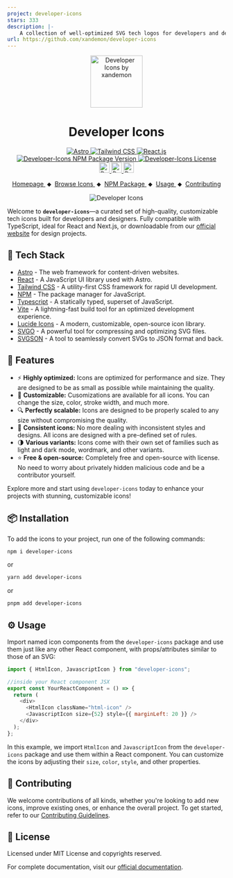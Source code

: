 ```yaml
---
project: developer-icons
stars: 333
description: |-
    A collection of well-optimized SVG tech logos for developers and designers—customizable, scalable, and free.
url: https://github.com/xandemon/developer-icons
---
```


<div align="center">
  <a href="https://xandemon.github.io/developer-icons" target="_blank">
    <img src="public/logo.png" alt="Developer Icons by xandemon" height="120" />
  </a>
  <h1>Developer Icons</h1>
</div>

<div align="center">
  <div>
    <a href="https://astro.build/" target="_blank">
      <img src="https://img.shields.io/badge/Astro-333333?logo=astro&logoColor=BC52EE" alt="Astro">
    </a>
    <a href="https://tailwindcss.com/" target="_blank">
      <img src="https://img.shields.io/badge/Tailwind_CSS-333?logo=tailwindcss&logoColor=06B6D4&style=flat" alt="Tailwind CSS">
    </a>
    <a href="https://react.dev/" target="_blank">
      <img src="https://img.shields.io/badge/React-333333?logo=react&logoColor=58c4dc" alt="React.js">
    </a>
    <a href="https://github.com/xandemon/developer-icons/releases" target="_blank">
      <img src="https://img.shields.io/npm/v/developer-icons?logo=github&logoColor=fff&label=Release&labelColor=333&color=148ACF&style=flat" alt="Developer-Icons NPM Package Version">
    </a>
    <a href="https://github.com/xandemon/developer-icons/blob/main/LICENSE" target="_blank">
      <img src="https://img.shields.io/github/license/xandemon/developer-icons?logo=github&logoColor=fff&label=License&labelColor=333&color=666666&style=flat" alt="Developer-Icons License">
    </a>
  </div>
  <div>
    <a href="https://www.npmjs.com/package/developer-icons" target="_blank">
      <img src="https://img.shields.io/npm/dy/developer-icons?logo=npm&logoColor=CB3837&label=Downloads&labelColor=333&color=148ACF&style=flat" alt="Developer-Icons NPM Package Downloads" style="height:24px">
    </a>
    <a href="https://github.com/xandemon/developer-icons/stargazers" target="_blank">
      <img src="https://img.shields.io/github/stars/xandemon/developer-icons?logo=github&logoColor=fff&label=Stars&labelColor=333&color=FFD700&style=flat" alt="Developer-Icons GitHub Stars" style="height:24px">
    </a>
    <a href="https://github.com/xandemon/developer-icons/stargazers" target="_blank">
      <img src="https://img.shields.io/github/forks/xandemon/developer-icons?logo=github&logoColor=fff&label=Forks&labelColor=333&color=148ACF&style=flat" alt="Developer-Icons GitHub Forks" style="height:24px">
    </a>
  </div>
 
</div>

<p align="center">
  <a href="https://xandemon.github.io/developer-icons/">
    Homepage
  </a>
  <span>&nbsp;⬥&nbsp;</span>
  <a href="https://xandemon.github.io/developer-icons/icons/All">
    Browse Icons
  </a>
  <span>&nbsp;⬥&nbsp;</span>
  <a href="https://www.npmjs.com/package/developer-icons">
    NPM Package
  </a>
  <span>&nbsp;⬥&nbsp;</span>
  <a href="https://xandemon.github.io/developer-icons/docs/usageGuide/">
    Usage
  </a>
  <span>&nbsp;⬥&nbsp;</span>
  <a href="https://xandemon.github.io/developer-icons/docs/contributing/">
    Contributing
  </a>
</p>

<p align="center">
  <img src="public/cover-image-light.png" alt="Developer Icons" />
</p>

Welcome to **`developer-icons`**—a curated set of high-quality, customizable tech icons built for developers and designers. Fully compatible with TypeScript, ideal for React and Next.js, or downloadable from our [official website](https://xandemon.github.io/developer-icons/icons/All "Developer Icons Website") for design projects.

## 🚀 Tech Stack

- [Astro](https://astro.build/) - The web framework for content-driven websites.
- [React](https://reactjs.org/) - A JavaScript UI library used with Astro.
- [Tailwind CSS](https://tailwindcss.com/) - A utility-first CSS framework for rapid UI development.
- [NPM](https://www.npmjs.com/) - The package manager for JavaScript.
- [Typescript](https://www.typescriptlang.org/) - A statically typed, superset of JavaScript.
- [Vite](https://vitejs.dev/) - A lightning-fast build tool for an optimized development experience.
- [Lucide Icons](https://lucide.dev/) - A modern, customizable, open-source icon library.
- [SVGO](https://github.com/svg/svgo) - A powerful tool for compressing and optimizing SVG files.
- [SVGSON](https://github.com/svgson/svgson) - A tool to seamlessly convert SVGs to JSON format and back.

## 🌟 Features

- ⚡ **Highly optimized:** Icons are optimized for performance and size. They are designed to be as small as possible while maintaining the quality.
- 🎨 **Customizable:** Cusomizations are available for all icons. You can change the size, color, stroke width, and much more.
- 🔍 **Perfectly scalable:** Icons are designed to be properly scaled to any size without compromising the quality.
- 🔄 **Consistent icons:** No more dealing with inconsistent styles and designs. All icons are designed with a pre-defined set of rules.
- 🌗 **Various variants:** Icons come with their own set of families such as light and dark mode, wordmark, and other variants.
- ⭐ **Free & open-source:** Completely free and open-source with license. No need to worry about privately hidden malicious code and be a contributor yourself.

Explore more and start using `developer-icons` today to enhance your projects with stunning, customizable icons!

## 📦 Installation

To add the icons to your project, run one of the following commands:

```bash
npm i developer-icons
```

or

```bash
yarn add developer-icons
```

or

```bash
pnpm add developer-icons
```

## ⚙️ Usage

Import named icon components from the `developer-icons` package and use them just like any other React component, with props/attributes similar to those of an SVG:

```javascript
import { HtmlIcon, JavascriptIcon } from "developer-icons";

//inside your React component JSX
export const YourReactComponent = () => {
  return (
    <div>
      <HtmlIcon className="html-icon" />
      <JavascriptIcon size={52} style={{ marginLeft: 20 }} />
    </div>
  );
};
```

In this example, we import `HtmlIcon` and `JavascriptIcon` from the `developer-icons` package and use them within a React component. You can customize the icons by adjusting their `size`, `color`, `style`, and other properties.

## 🤝 Contributing

We welcome contributions of all kinds, whether you're looking to add new icons, improve existing ones, or enhance the overall project. To get started, refer to our [Contributing Guidelines](https://xandemon.github.io/developer-icons/docs/contributing).

## 📜 License

Licensed under MIT License and copyrights reserved.

For complete documentation, visit our [official documentation](https://xandemon.github.io/developer-icons/docs).

